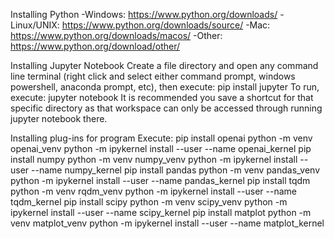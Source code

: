 Installing Python
-Windows: https://www.python.org/downloads/
-Linux/UNIX: https://www.python.org/downloads/source/
-Mac: https://www.python.org/downloads/macos/
-Other: https://www.python.org/download/other/

Installing Jupyter Notebook
  Create a file directory and open any command line terminal (right click and select either command prompt, windows powershell, anaconda prompt, etc), then execute: pip install jupyter
  To run, execute: jupyter notebook
  It is recommended you save a shortcut for that specific directory as that workspace can only be accessed through running jupyter notebook there.

Installing plug-ins for program
  Execute:
  pip install openai
  python -m venv openai_venv
  python -m ipykernel install --user --name openai_kernel
  pip install numpy
  python -m venv numpy_venv
  python -m ipykernel install --user --name numpy_kernel
  pip install pandas
  python -m venv pandas_venv
  python -m ipykernel install --user --name pandas_kernel
  pip install tqdm
  python -m venv rqdm_venv
  python -m ipykernel install --user --name tqdm_kernel
  pip install scipy
  python -m venv scipy_venv
  python -m ipykernel install --user --name scipy_kernel
  pip install matplot
  python -m venv matplot_venv
  python -m ipykernel install --user --name matplot_kernel
